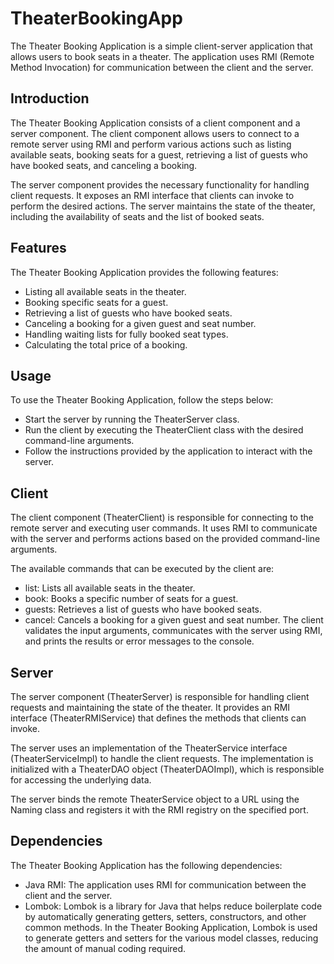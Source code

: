 # TheaterBookingApp
The Theater Booking Application is a simple client-server application that allows users to book seats in a theater. The application uses RMI (Remote Method Invocation) for communication between the client and the server.

## Introduction
The Theater Booking Application consists of a client component and a server component. The client component allows users to connect to a remote server using RMI and perform various actions such as listing available seats, booking seats for a guest, retrieving a list of guests who have booked seats, and canceling a booking.

The server component provides the necessary functionality for handling client requests. It exposes an RMI interface that clients can invoke to perform the desired actions. The server maintains the state of the theater, including the availability of seats and the list of booked seats.

## Features
The Theater Booking Application provides the following features:

* Listing all available seats in the theater.
* Booking specific seats for a guest.
* Retrieving a list of guests who have booked seats.
* Canceling a booking for a given guest and seat number.
* Handling waiting lists for fully booked seat types.
* Calculating the total price of a booking.

## Usage
To use the Theater Booking Application, follow the steps below:

* Start the server by running the TheaterServer class.
* Run the client by executing the TheaterClient class with the desired command-line arguments.
* Follow the instructions provided by the application to interact with the server.

## Client
The client component (TheaterClient) is responsible for connecting to the remote server and executing user commands. It uses RMI to communicate with the server and performs actions based on the provided command-line arguments.

The available commands that can be executed by the client are:

* list: Lists all available seats in the theater.
* book: Books a specific number of seats for a guest.
* guests: Retrieves a list of guests who have booked seats.
* cancel: Cancels a booking for a given guest and seat number.
The client validates the input arguments, communicates with the server using RMI, and prints the results or error messages to the console.

## Server
The server component (TheaterServer) is responsible for handling client requests and maintaining the state of the theater. It provides an RMI interface (TheaterRMIService) that defines the methods that clients can invoke.

The server uses an implementation of the TheaterService interface (TheaterServiceImpl) to handle the client requests. The implementation is initialized with a TheaterDAO object (TheaterDAOImpl), which is responsible for accessing the underlying data.

The server binds the remote TheaterService object to a URL using the Naming class and registers it with the RMI registry on the specified port.

## Dependencies
The Theater Booking Application has the following dependencies:

* Java RMI: The application uses RMI for communication between the client and the server.
* Lombok: Lombok is a library for Java that helps reduce boilerplate code by automatically generating getters, setters, constructors, and other common methods. In the Theater Booking Application, Lombok is used to generate getters and setters for the various model classes, reducing the amount of manual coding required.

